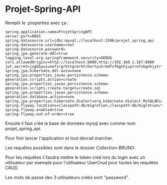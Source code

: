 # Projet-Spring-API

Remplir le .properties avec ça :

```
spring.application.name=ProjetSpringAPI
server.port=8081
spring.datasource.url=jdbc:mysql://localhost:3306/projet_spring_api
spring.datasource.username=root
spring.datasource.password=
spring.jpa.generate-ddl=true
logging.level.org.springframework.security=DEBUG
cors.allowedOrigins=http://localhost:8080,http://192.168.1.167:8080
jwt.secret=jugbbyuiunefzrgrhttgrerhtrhertyutredfvfbgnhjuytrefvbgnhjytrfghyrtgfhtyrgfhtyrghtyrgfhytrgfbh
spring.jpa.hibernate.ddl-auto=none
spring.jpa.properties.javax.persistence.schema-generation.scripts.action=create
spring.jpa.properties.javax.persistence.schema-generation.scripts.create-target=create.sql
spring.jpa.properties.javax.persistence.schema-generation.database.action=none
spring.jpa.properties.hibernate.dialect=org.hibernate.dialect.MySQL8Dialect
spring.flyway.locations=classpath:db/migration,classpath:db/migration/testdata
spring.flyway.enabled=true
spring.flyway.out-of-order=true
```

Ensuite il faut créé la base de données mysql avec comme nom projet_spring_api.

Pour finir lancer l'application et tout devrait marcher.

Les requêtes possibles sont dans le dossier Collection-BRUNO.

Pour les requêtes il faudra mettre le token créé lors du login avec un utilisateur par exemple pour l'utilisateur UserCrud pour toutes les requêtes CRUD.

Les mots de passe des 3 utilisateurs créés sont "password".
